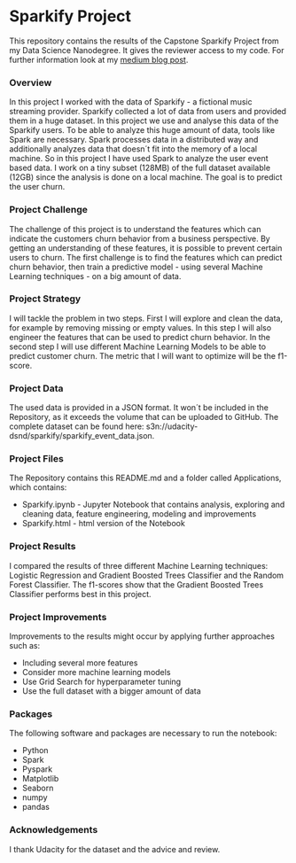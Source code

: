 # Sparkify Project

This repository contains the results of the Capstone Sparkify Project from my Data Science Nanodegree. It gives the reviewer access to my code. For further information look at my [medium blog post](https://medium.com/@nicole.a/big-data-analytics-with-spark-83f4fc3147a1).


### Overview
In this project I worked with the data of Sparkify - a fictional music streaming provider. Sparkify collected a lot of data from users and provided them in a huge dataset. In this project we use and analyse this data of the Sparkify users. To be able to analyze this huge amount of data, tools like Spark are necessary. Spark processes data in a distributed way and additionally analyzes data that doesn´t fit into the memory of a local machine. So in this project I have used Spark to analyze the user event based data. I work on a tiny subset (128MB) of the full dataset available (12GB) since the analysis is done on a local machine. The goal is to predict the user churn.

### Project Challenge
The challenge of this project is to understand the features which can indicate the customers churn behavior from a business perspective. By getting an understanding of these features, it is possible to prevent certain users to churn. The first challenge is to find the features which can predict churn behavior, then train a predictive model - using several Machine Learning techniques - on a big amount of data.

### Project Strategy
I will tackle the problem in two steps. First I will explore and clean the data, for example by removing missing or empty values. In this step I will also engineer the features that can be used to predict churn behavior. In the second step I will use different Machine Learning Models to be able to predict customer churn. The metric that I will want to optimize will be the f1-score.

### Project Data
The used data is provided in a JSON format. It won´t be included in the Repository, as it exceeds the volume that can be uploaded to GitHub. The complete dataset can be found here: s3n://udacity-dsnd/sparkify/sparkify_event_data.json.

### Project Files
The Repository contains this README.md and a folder called Applications, which contains:

- Sparkify.ipynb - Jupyter Notebook that contains analysis, exploring and cleaning data, feature engineering, modeling and improvements
- Sparkify.html - html version of the Notebook

### Project Results
I compared the results of three different Machine Learning techniques: Logistic Regression and Gradient Boosted Trees Classifier and the Random Forest Classifier. The f1-scores show that the Gradient Boosted Trees Classifier performs best in this project.

### Project Improvements
Improvements to the results might occur by applying further approaches such as:

- Including several more features
- Consider more machine learning models
- Use Grid Search for hyperparameter tuning
- Use the full dataset with a bigger amount of data

### Packages
The following software and packages are necessary to run the notebook:
- Python
- Spark
- Pyspark
- Matplotlib
- Seaborn
- numpy
- pandas

### Acknowledgements
I thank Udacity for the dataset and the advice and review.
